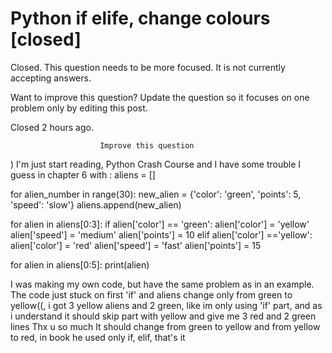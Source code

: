 
# Python if elife, change colours [closed]







Closed. This question needs to be more focused. It is not currently accepting answers.
                        
                    










Want to improve this question? Update the question so it focuses on one problem only by editing this post.


Closed 2 hours ago.







                        Improve this question
                    



)
I'm just start reading, Python Crash Course and I have some trouble I guess in chapter 6 with :
aliens = []

for alien_number in range(30):
    new_alien = {'color': 'green', 'points': 5, 'speed': 'slow'}
    aliens.append(new_alien)

for alien in aliens[0:3]:
    if alien['color'] == 'green':
        alien['color'] = 'yellow'
        alien['speed'] = 'medium'
        alien['points'] = 10
    elif alien['color'] =='yellow':
        alien['color'] = 'red'
        alien['speed'] = 'fast'
        alien['points'] = 15

for alien in aliens[0:5]:
    print(alien)

I was making my own code, but have the same problem as in an example. The code just stuck on first 'if' and aliens change only from green to yellow((, i got 3 yellow aliens and 2 green, like im only using 'if' part, and as i understand it should skip part with yellow and give me 3 red and 2 green lines
Thx u so much
It should change from green to yellow and from yellow to red, in book he used only if, elif, that's it

        
